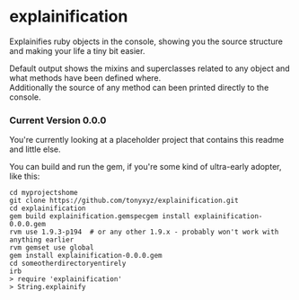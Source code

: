 # explainification #

Explainifies ruby objects in the console, showing you the source structure and making your life a tiny bit easier.

Default output shows the mixins and superclasses related to any object and what methods have been defined where.  
Additionally the source of any method can been printed directly to the console.  

### Current Version 0.0.0 #

You're currently looking at a placeholder project that contains this readme and little else.

You can build and run the gem, if you're some kind of ultra-early adopter, like this:

    cd myprojectshome
    git clone https://github.com/tonyxyz/explainification.git
    cd explainification
    gem build explainification.gemspecgem install explainification-0.0.0.gem
    rvm use 1.9.3-p194  # or any other 1.9.x - probably won't work with anything earlier
    rvm gemset use global
    gem install explainification-0.0.0.gem
    cd someotherdirectoryentirely
    irb
    > require 'explainification'
    > String.explainify

